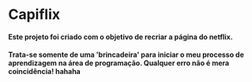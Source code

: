 # Capiflix

#### Este projeto foi criado com o objetivo de recriar a página do netflix. 
#### Trata-se somente de uma 'brincadeira' para iniciar o meu processo de aprendizagem na área de programação. Qualquer erro não é mera coincidência! hahaha